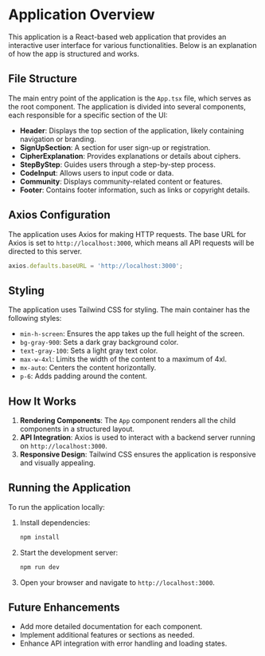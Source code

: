 # Application Overview

This application is a React-based web application that provides an interactive user interface for various functionalities. Below is an explanation of how the app is structured and works.

## File Structure

The main entry point of the application is the `App.tsx` file, which serves as the root component. The application is divided into several components, each responsible for a specific section of the UI:

- **Header**: Displays the top section of the application, likely containing navigation or branding.
- **SignUpSection**: A section for user sign-up or registration.
- **CipherExplanation**: Provides explanations or details about ciphers.
- **StepByStep**: Guides users through a step-by-step process.
- **CodeInput**: Allows users to input code or data.
- **Community**: Displays community-related content or features.
- **Footer**: Contains footer information, such as links or copyright details.

## Axios Configuration

The application uses Axios for making HTTP requests. The base URL for Axios is set to `http://localhost:3000`, which means all API requests will be directed to this server.

```javascript
axios.defaults.baseURL = 'http://localhost:3000';
```

## Styling

The application uses Tailwind CSS for styling. The main container has the following styles:

- `min-h-screen`: Ensures the app takes up the full height of the screen.
- `bg-gray-900`: Sets a dark gray background color.
- `text-gray-100`: Sets a light gray text color.
- `max-w-4xl`: Limits the width of the content to a maximum of 4xl.
- `mx-auto`: Centers the content horizontally.
- `p-6`: Adds padding around the content.

## How It Works

1. **Rendering Components**: The `App` component renders all the child components in a structured layout.
2. **API Integration**: Axios is used to interact with a backend server running on `http://localhost:3000`.
3. **Responsive Design**: Tailwind CSS ensures the application is responsive and visually appealing.

## Running the Application

To run the application locally:

1. Install dependencies:
   ```bash
   npm install
   ```
2. Start the development server:
   ```bash
   npm run dev
   ```
3. Open your browser and navigate to `http://localhost:3000`.

## Future Enhancements

- Add more detailed documentation for each component.
- Implement additional features or sections as needed.
- Enhance API integration with error handling and loading states.
